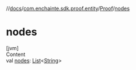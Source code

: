 //[docs](../../index.md)/[com.enchainte.sdk.proof.entity](../index.md)/[Proof](index.md)/[nodes](nodes.md)

# nodes

[jvm]  
Content  
val [nodes](nodes.md): [List](https://kotlinlang.org/api/latest/jvm/stdlib/kotlin.collections/-list/index.html)<[String](https://kotlinlang.org/api/latest/jvm/stdlib/kotlin/-string/index.html)>  



